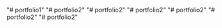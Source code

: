 "# portfolio1" 
"# portfolio2" 
"# portfolio2" 
"# portfolio2" 
"# portfolio2" 
"# portfolio2" 
"# portfolio2" 
